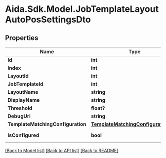 # Aida.Sdk.Model.JobTemplateLayoutAutoPosSettingsDto

## Properties

Name | Type | Description | Notes
------------ | ------------- | ------------- | -------------
**Id** | **int** |  | [optional] 
**Index** | **int** |  | [optional] 
**LayoutId** | **int** |  | [optional] 
**JobTemplateId** | **int** |  | [optional] 
**LayoutName** | **string** |  | [optional] 
**DisplayName** | **string** |  | [optional] 
**Threshold** | **float?** |  | [optional] 
**DebugUrl** | **string** |  | [optional] 
**TemplateMatchingConfiguration** | [**TemplateMatchingConfigurationDto**](TemplateMatchingConfigurationDto.md) |  | [optional] 
**IsConfigured** | **bool** |  | [optional] [readonly] 

[[Back to Model list]](../README.md#documentation-for-models) [[Back to API list]](../README.md#documentation-for-api-endpoints) [[Back to README]](../README.md)

